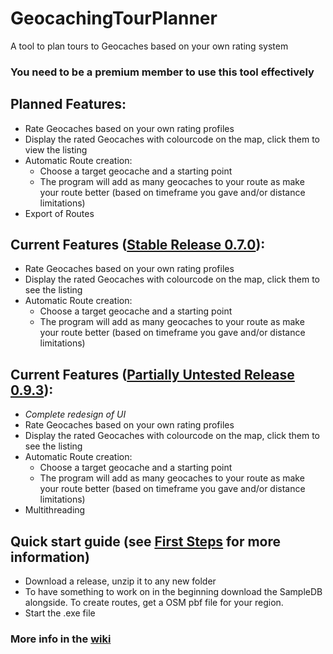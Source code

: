 # GeocachingTourPlanner
A tool to plan tours to Geocaches based on your own rating system

### You need to be a premium member to use this tool effectively

## Planned Features:
* Rate Geocaches based on your own rating profiles
* Display the rated Geocaches with colourcode on the map, click them to view the listing
* Automatic Route creation:
  * Choose a target geocache and a starting point
  * The program will add as many geocaches to your route as make your route better (based on timeframe you gave and/or distance limitations)
* Export of Routes

## Current Features ([Stable Release 0.7.0](https://github.com/pingurus/GeocachingTourPlanner/releases/tag/0.7.0)):
* Rate Geocaches based on your own rating profiles
* Display the rated Geocaches with colourcode on the map, click them to see the listing
* Automatic Route creation:
  * Choose a target geocache and a starting point
  * The program will add as many geocaches to your route as make your route better (based on timeframe you gave and/or distance limitations)
  
## Current Features ([Partially Untested Release 0.9.3](https://github.com/pingurus/GeocachingTourPlanner/releases/)):
* _Complete redesign of UI_
* Rate Geocaches based on your own rating profiles
* Display the rated Geocaches with colourcode on the map, click them to see the listing
* Automatic Route creation:
  * Choose a target geocache and a starting point
  * The program will add as many geocaches to your route as make your route better (based on timeframe you gave and/or distance limitations)
* Multithreading

## Quick start guide (see [First Steps](https://github.com/pingurus/GeocachingTourPlanner/wiki/First-Steps) for more information)
* Download a release, unzip it to any new folder
* To have something to work on in the beginning download the SampleDB alongside. To create routes, get a OSM pbf file for your region.
* Start the .exe file

### More info in the [wiki](https://github.com/pingurus/GeocachingTourPlanner/wiki)
